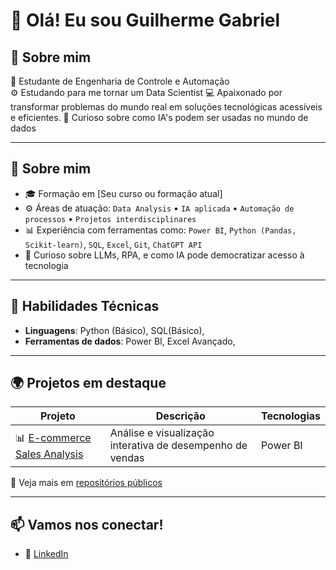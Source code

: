 # 👋 Olá! Eu sou Guilherme Gabriel

## 🚀 Sobre mim
🎯 Estudante de Engenharia de Controle e Automação  
⚙️ Estudando para me tornar um Data Scientist
💻 Apaixonado por transformar problemas do mundo real em soluções tecnológicas acessíveis e eficientes.
🤖 Curioso sobre como IA's podem ser usadas no mundo de dados

---

## 🚀 Sobre mim

- 🎓 Formação em [Seu curso ou formação atual]
- ⚙️ Áreas de atuação: `Data Analysis` • `IA aplicada` • `Automação de processos` • `Projetos interdisciplinares`
- 📊 Experiência com ferramentas como: `Power BI`, `Python (Pandas, Scikit-learn)`, `SQL`, `Excel`, `Git`, `ChatGPT API`
- 🤖 Curioso sobre LLMs, RPA, e como IA pode democratizar acesso à tecnologia

---

## 🧠 Habilidades Técnicas

- **Linguagens**: Python (Básico), SQL(Básico), 
- **Ferramentas de dados**: Power BI, Excel Avançado, 


---

## 🌍 Projetos em destaque

| Projeto | Descrição | Tecnologias |
|--------|-----------|-------------|
| 📊 [E-commerce Sales Analysis](https://github.com/guigabz/Power_BI_Projects/blob/main/e-commerce-books_analysis.pbix) | Análise e visualização interativa de desempenho de vendas | Power BI

🔗 Veja mais em [repositórios públicos](https://github.com/guigabz?tab=repositories)

---

## 📫 Vamos nos conectar!

- 💼 [LinkedIn](https://www.linkedin.com/in/guilhermegabsouza/)
